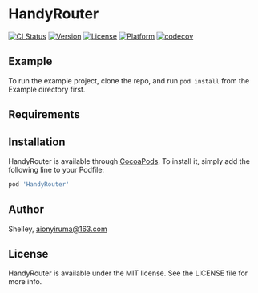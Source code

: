 # HandyRouter

[![CI Status](https://img.shields.io/travis/Shelley/HandyRouter.svg?style=flat)](https://travis-ci.org/Shelley/HandyRouter)
[![Version](https://img.shields.io/cocoapods/v/HandyRouter.svg?style=flat)](https://cocoapods.org/pods/HandyRouter)
[![License](https://img.shields.io/cocoapods/l/HandyRouter.svg?style=flat)](https://cocoapods.org/pods/HandyRouter)
[![Platform](https://img.shields.io/cocoapods/p/HandyRouter.svg?style=flat)](https://cocoapods.org/pods/HandyRouter)
[![codecov](https://codecov.io/github/Leonard0803/HandyRouter/graph/badge.svg?token=O4GAADWBK6)](https://codecov.io/github/Leonard0803/HandyRouter)

## Example

To run the example project, clone the repo, and run `pod install` from the Example directory first.

## Requirements

## Installation

HandyRouter is available through [CocoaPods](https://cocoapods.org). To install
it, simply add the following line to your Podfile:

```ruby
pod 'HandyRouter'
```

## Author

Shelley, aionyiruma@163.com

## License

HandyRouter is available under the MIT license. See the LICENSE file for more info.

